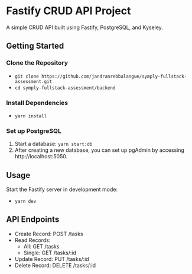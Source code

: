 # Fastify CRUD API Project

A simple CRUD API built using Fastify, PostgreSQL, and Kyseley.

## Getting Started

### Clone the Repository

- `git clone https://github.com/jandranrebbalangue/symply-fullstack-assessment.git`
- `cd symply-fullstack-assessment/backend`

### Install Dependencies

- `yarn install`

### Set up PostgreSQL

1. Start a database: `yarn start:db`
2. After creating a new database, you can set up pgAdmin by accessing http://localhost:5050.

## Usage

Start the Fastify server in development mode:

- `yarn dev`

## API Endpoints

- Create Record: POST /tasks
- Read Records:
  - All: GET /tasks
  - Single: GET /tasks/:id
- Update Record: PUT /tasks/:id
- Delete Record: DELETE /tasks/:id
